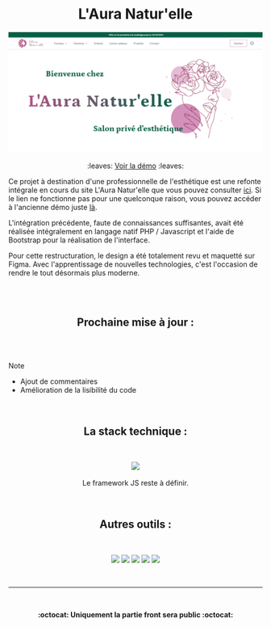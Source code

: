 <h1 align="center">L'Aura Natur'elle</h1>



<img src="/preview.png">

<p align="center"> :leaves: <a href="https://laura-naturelle-demo.vercel.app">Voir la démo</a> :leaves: </p>

Ce projet à destination d'une professionnelle de l'esthétique est une refonte intégrale en cours du site L'Aura Natur'elle que vous pouvez consulter [ici](https://laura-naturelle.000webhostapp.com/accueil). Si le lien ne fonctionne pas pour une quelconque raison, vous pouvez accéder à l'ancienne démo juste [là](https://xenophee.github.io/laura-naturelle--demo_old/).

L'intégration précédente, faute de connaissances suffisantes, avait été réalisée intégralement en langage natif PHP / Javascript et l'aide de Bootstrap pour la réalisation de l'interface.

Pour cette restructuration, le design a été totalement revu et maquetté sur Figma. Avec l'apprentissage de nouvelles technologies, c'est l'occasion de rendre le tout désormais plus moderne.

<br>
<br>


<h2 align="center">Prochaine mise à jour :</h2>
<br>
<br>

> [!NOTE]
> - Ajout de commentaires
> - Amélioration de la lisibilité du code

<br>

<h2 align="center">La stack technique :</h2>
<br>
<p align="center">
  <img src="https://skillicons.dev/icons?i=tailwind,symfony,mysql">
</p>

<p align="center">Le framework JS reste à définir.</p>

<br>

<h2 align="center">Autres outils :</h2>
<br>
<p align="center">
<img src="https://img.shields.io/badge/npm-CB3837?style=for-the-badge&logo=npm&logoColor=white">

<img src="https://img.shields.io/badge/Vite-B73BFE?style=for-the-badge&logo=vite&logoColor=FFD62E">

<img src="https://img.shields.io/badge/postcss-000000?style=for-the-badge&logo=postcss&logoColor=DD3A0A">

<img src="https://img.shields.io/badge/prettier-1A2C34?style=for-the-badge&logo=prettier&logoColor=F7BA3E">

<img src="https://img.shields.io/badge/Vercel-000000?style=for-the-badge&logo=vercel&logoColor=white">
</p>
<br>
<hr>

<br>
<p align="center"><strong>:octocat: Uniquement la partie front sera public :octocat:</strong></p>
